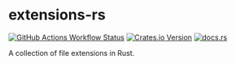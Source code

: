 # extensions-rs

[![GitHub Actions Workflow Status](https://img.shields.io/github/actions/workflow/status/travisbaars/extensions-rs/integrate.yml?branch=main&logo=github)](https://github.com/travisbaars/extensions-rs/actions)
[![Crates.io Version](https://img.shields.io/crates/v/extensions-rs)](https://crates.io/crates/extensions-rs)
[![docs.rs](https://img.shields.io/docsrs/extensions-rs)](https://docs.rs/extensions-rs/0.1.0/extensions_rs/)

A collection of file extensions in Rust.

